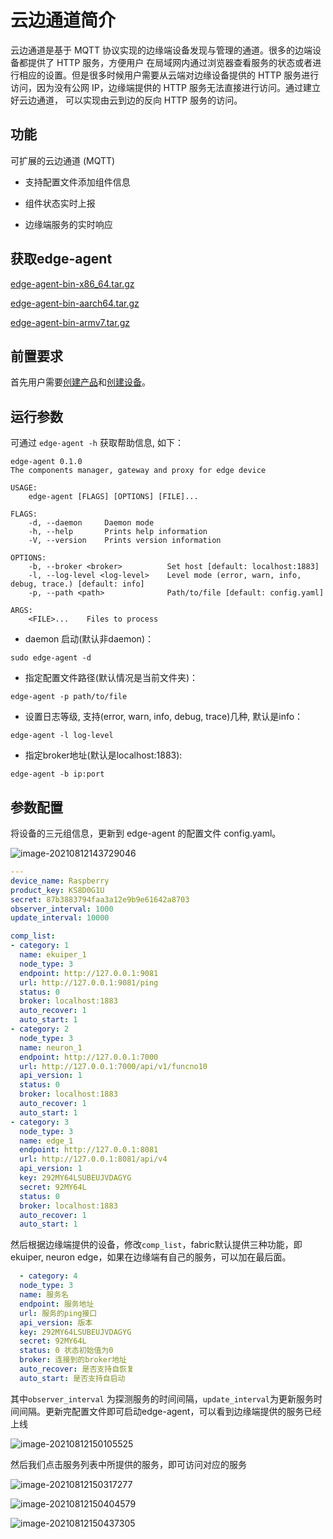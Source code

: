 # 云边通道简介

云边通道是基于 MQTT 协议实现的边缘端设备发现与管理的通道。很多的边端设备都提供了 HTTP 服务，方便用户
在局域网内通过浏览器查看服务的状态或者进行相应的设置。但是很多时候用户需要从云端对边缘设备提供的 HTTP 
服务进行访问，因为没有公网 IP，边缘端提供的 HTTP 服务无法直接进行访问。通过建立好云边通道，
可以实现由云到边的反向 HTTP 服务的访问。

## 功能

可扩展的云边通道 (MQTT)

- 支持配置文件添加组件信息

- 组件状态实时上报

- 边缘端服务的实时响应

## 获取edge-agent

[edge-agent-bin-x86_64.tar.gz](https://static.emqx.net/fabric/edge-agent-0.7.0/edge-agent-bin-x86_64.tar.gz)

[edge-agent-bin-aarch64.tar.gz](https://static.emqx.net/fabric/edge-agent-0.7.0/edge-agent-bin-aarch64.tar.gz)

[edge-agent-bin-armv7.tar.gz](https://static.emqx.net/fabric/edge-agent-0.7.0/edge-agent-bin-armv7.tar.gz)

## 前置要求

首先用户需要[创建产品](../quick_start/create_product.md)和[创建设备](../quick_start/create_device)。

## 运行参数

可通过 `edge-agent -h` 获取帮助信息, 如下：

```
edge-agent 0.1.0
The components manager, gateway and proxy for edge device

USAGE:
    edge-agent [FLAGS] [OPTIONS] [FILE]...

FLAGS:
    -d, --daemon     Daemon mode
    -h, --help       Prints help information
    -V, --version    Prints version information

OPTIONS:
    -b, --broker <broker>          Set host [default: localhost:1883]
    -l, --log-level <log-level>    Level mode (error, warn, info, debug, trace.) [default: info]
    -p, --path <path>              Path/to/file [default: config.yaml]

ARGS:
    <FILE>...    Files to process

```
- daemon 启动(默认非daemon)：
```
sudo edge-agent -d
```
- 指定配置文件路径(默认情况是当前文件夹)：
```
edge-agent -p path/to/file
```
- 设置日志等级, 支持(error, warn, info, debug, trace)几种, 默认是info：
```
edge-agent -l log-level
```
- 指定broker地址(默认是localhost:1883):
```
edge-agent -b ip:port
```

## 参数配置

将设备的三元组信息，更新到 edge-agent 的配置文件 config.yaml。

![image-20210812143729046](./_assets/image-20210812143729046.png)

```yaml
---
device_name: Raspberry
product_key: KS8D0G1U 
secret: 87b3883794faa3a12e9b9e61642a8703
observer_interval: 1000
update_interval: 10000

comp_list:
- category: 1
  name: ekuiper_1
  node_type: 3
  endpoint: http://127.0.0.1:9081
  url: http://127.0.0.1:9081/ping
  status: 0
  broker: localhost:1883
  auto_recover: 1
  auto_start: 1
- category: 2
  node_type: 3
  name: neuron_1
  endpoint: http://127.0.0.1:7000
  url: http://127.0.0.1:7000/api/v1/funcno10
  api_version: 1
  status: 0
  broker: localhost:1883
  auto_recover: 1
  auto_start: 1
- category: 3
  node_type: 3
  name: edge_1
  endpoint: http://127.0.0.1:8081
  url: http://127.0.0.1:8081/api/v4
  api_version: 1
  key: 292MY64LSUBEUJVDAGYG
  secret: 92MY64L
  status: 0
  broker: localhost:1883
  auto_recover: 1
  auto_start: 1
```

然后根据边缘端提供的设备，修改```comp_list```，fabric默认提供三种功能，即ekuiper, neuron edge，如果在边缘端有自己的服务，可以加在最后面。

```Yaml
  - category: 4
  node_type: 3
  name: 服务名
  endpoint: 服务地址
  url: 服务的ping接口
  api_version: 版本
  key: 292MY64LSUBEUJVDAGYG
  secret: 92MY64L
  status: 0 状态初始值为0
  broker: 连接到的broker地址
  auto_recover: 是否支持自恢复
  auto_start: 是否支持自启动
```

其中``observer_interval`` 为探测服务的时间间隔，```update_interval```为更新服务时间间隔。更新完配置文件即可启动edge-agent，可以看到边缘端提供的服务已经上线

![image-20210812150105525](./_assets/image-20210812150105525.png)

然后我们点击服务列表中所提供的服务，即可访问对应的服务

![image-20210812150317277](./_assets/image-20210812150317277.png)

![image-20210812150404579](./_assets/image-20210812150404579.png)

![image-20210812150437305](./_assets/image-20210812150437305.png)
